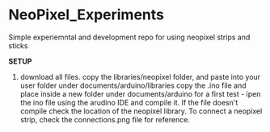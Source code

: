 # NeoPixel_Experiments
Simple experiemntal and development repo for using neopixel strips and sticks

**SETUP**
1. download all files.
copy the libraries/neopixel folder, and paste into your user folder under documents/arduino/libraries
copy the .ino file and place inside a new folder under documents/arduino
for a first test - ipen the ino file using the arudino IDE and compile it. 
If the file doesn't compile check the location of the neopixel library. 
To connect a neopixel strip, check the connections.png file for reference. 
